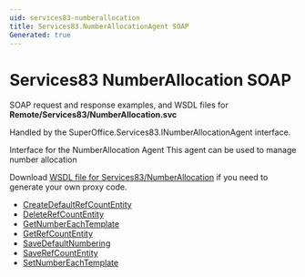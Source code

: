 ```yaml
---
uid: services83-numberallocation
title: Services83.NumberAllocationAgent SOAP
Generated: true
---
```


# Services83 NumberAllocation SOAP

SOAP request and response examples, and WSDL files for **Remote/Services83/NumberAllocation.svc**

Handled by the <see cref="T:SuperOffice.Services83.INumberAllocationAgent">SuperOffice.Services83.INumberAllocationAgent</see> interface.

Interface for the NumberAllocation Agent
This agent can be used to manage number allocation

Download [WSDL file for Services83/NumberAllocation](../Services83-NumberAllocation.md) if you need to generate your own proxy code.

* [CreateDefaultRefCountEntity](CreateDefaultRefCountEntity.md)
* [DeleteRefCountEntity](DeleteRefCountEntity.md)
* [GetNumberEachTemplate](GetNumberEachTemplate.md)
* [GetRefCountEntity](GetRefCountEntity.md)
* [SaveDefaultNumbering](SaveDefaultNumbering.md)
* [SaveRefCountEntity](SaveRefCountEntity.md)
* [SetNumberEachTemplate](SetNumberEachTemplate.md)
